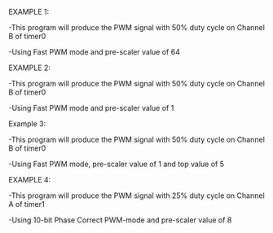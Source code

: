 EXAMPLE 1:

-This program will produce the PWM signal with 50% duty cycle on Channel B of timer0

-Using Fast PWM mode and pre-scaler value of 64

EXAMPLE 2:

-This program will produce the PWM signal with 50% duty cycle on Channel B of timer0

-Using Fast PWM mode and pre-scaler value of 1

Example 3:

-This program will produce the PWM signal with 50% duty cycle on Channel B of timer0

-Using Fast PWM mode, pre-scaler value of 1 and top value of 5

EXAMPLE 4:

-This program will produce the PWM signal with 25% duty cycle on Channel A of timer1

-Using 10-bit Phase Correct PWM-mode and pre-scaler value of 8

